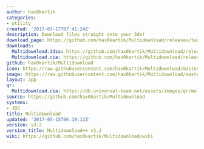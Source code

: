 ```yaml
---
author: hax0kartik
categories:
- utility
created: '2017-03-17T07:41:24Z'
description: Download files straight onto your 3ds!
download_page: https://github.com/hax0kartik/Multidownload/releases/tag/v3.2
downloads:
  Multidownload.3dsx: https://github.com/hax0kartik/Multidownload/releases/download/v3.2/Multidownload.3dsx
  Multidownload.cia: https://github.com/hax0kartik/Multidownload/releases/download/v3.2/Multidownload.cia
github: hax0kartik/Multidownload
icon: https://raw.githubusercontent.com/hax0kartik/Multidownload/master/resources/icon.png
image: https://raw.githubusercontent.com/hax0kartik/Multidownload/master/resources/banner.png
layout: app
qr:
  Multidownload.cia: https://db.universal-team.net/assets/images/qr/multidownload.cia.png
source: https://github.com/hax0kartik/Multidownload
systems:
- 3DS
title: Multidownload
updated: '2017-05-15T06:19:12Z'
version: v3.2
version_title: Multidownload++ v3.2
wiki: https://github.com/hax0kartik/Multidownload/wiki
---
```

